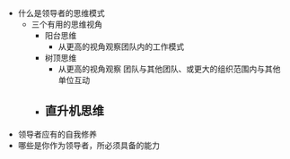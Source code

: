 - 什么是领导者的思维模式
	- 三个有用的思维视角
		- 阳台思维
			- 从更高的视角观察团队内的工作模式
		- 树顶思维
			- 从更高的视角观察 团队与其他团队、或更大的组织范围内与其他单位互动
		- 直升机思维
			-
- 领导者应有的自我修养
- 哪些是你作为领导者，所必须具备的能力